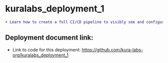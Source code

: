 # kuralabs_deployment_1
```diff
+ Learn how to create a full CI/CD pipeline to visibly see and configure each stage of the pipeline.
```
## Deployment document link:
-  Link to code for this deployment: https://github.com/kura-labs-org/kuralabs_deployment_1
